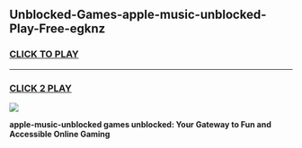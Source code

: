 
## Unblocked-Games-apple-music-unblocked-Play-Free-egknz
<h3>
<a href="https://premium76.site?title=apple-music-unblocked&ref=12A">CLICK TO PLAY</a></h3>
<hr>

<h3>
<a href="https://premium76.site?title=apple-music-unblocked&ref=12A">CLICK 2 PLAY</a>
  
</h3>

<a href="https://premium76.site?title=apple-music-unblocked&ref=12A"><img src="https://clearcache.store/games.png"></a>


**apple-music-unblocked games unblocked: Your Gateway to Fun and Accessible Online Gaming**
